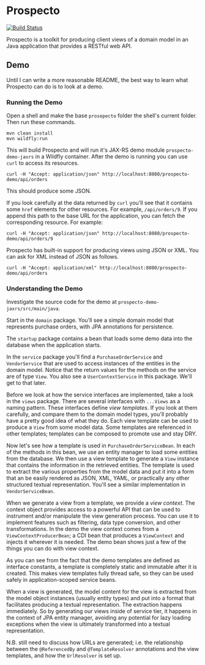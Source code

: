 Prospecto
=========

[![Build Status](https://travis-ci.org/soulwing/prospecto.svg?branch=master)](https://travis-ci.org/soulwing/prospecto)

Prospecto is a toolkit for producing client views of a domain model in an
Java application that provides a RESTful web API.

Demo
----

Until I can write a more reasonable README, the best way to learn what
Prospecto can do is to look at a demo.

### Running the Demo

Open a shell and make the base `prosepecto` folder the shell's current 
folder.  Then run these commands.

```
mvn clean install
mvn wildfly:run
```

This will build Prospecto and will run it's JAX-RS demo module 
`prospecto-demo-jaxrs` in a Wildfly container. After the demo is running you
can use `curl` to access its resources.

```
curl -H "Accept: application/json" http://localhost:8080/prospecto-demo/api/orders
```

This should produce some JSON.

If you look carefully at the data returned by `curl` you'll see that it 
contains some `href` elements for other resources. For example, `/api/orders/9`.
If you append this path to the base URL for the application, you can fetch the
corresponding resource.  For example:

```
curl -H "Accept: application/json" http://localhost:8080/prospecto-demo/api/orders/9
```

Prospecto has built-in support for producing views using JSON or XML. You can
ask for XML instead of JSON as follows.

```
curl -H "Accept: application/xml" http://localhost:8080/prospecto-demo/api/orders
```


### Understanding the Demo

Investigate the source code for the demo at  `prospecto-demo-jaxrs/src/main/java`.

Start in the `domain` package. You'll see a simple domain model that represents
purchase orders, with JPA annotations for persistence.

The `startup` package contains a bean that loads some demo data into the 
database when the application starts.

In the `service` package you'll find a `PurchaseOrderService` and
`VendorService` that are used to access instances of the entities in the domain
model. Notice that the return values for the methods on the service are of type
`View`.  You also see a `UserContextService` in this package. We'll get to that 
later.

Before we look at how the service interfaces are implemented, take a look in
the `views` package. There are several interfaces with `...Views` as a naming
pattern. These interfaces define _view templates_. If you look at them carefully,
and compare them to the domain model types, you'll probably have a pretty good
idea of what they do. Each view template can be used to produce a `View`
from some model data. Some templates are referenced in other templates; 
templates can be composed to promote use and stay DRY. 

Now let's see how a template is used in `PurchaseOrderServiceBean`.  In each
of the methods in this bean, we use an entity manager to load some entities 
from the database. We then use a view template to generate a `View` instance
that contains the information in the retrieved entities. The template is used
to extract the various properties from the model data and put it into a form
that an be easily rendered as JSON, XML, YAML, or practically any other 
structured textual representation.  You'll see a similar implementation in
`VendorServiceBean`.

When we generate a view from a template, we provide a _view context_. The
context object provides access to a powerful API that can be used to instrument
and/or manipulate the view generation process. You can use it to implement
features such as filtering, data type conversion, and other transformations.
In the demo the view context comes from a `ViewContextProducerBean`; a CDI
bean that produces a `ViewContext` and injects it wherever it is needed. The
demo bean shows just a few of the things you can do with view context.

As you can see from the fact that the demo templates are defined as interface
constants, a template is completely static and immutable after it is created.
This makes view templates fully thread safe, so they can be used safely 
in application-scoped service beans.

When a view is generated, the model content for the view is extracted from the
model object instances (usually entity types) and put into a format that 
facilitates producing a textual representation. The extraction happens 
immediately. So by generating our views inside of service tier, it happens in
the context of JPA entity manager, avoiding any potential for lazy loading
exceptions when the view is ultimately transformed into a textual 
representation.

N.B. still need to discuss how URLs are generated; i.e. the relationship between
the `@ReferencedBy` and `@TemplateResolver` annotations and the view templates,
and how the `UrlResolver` is set up.


  











